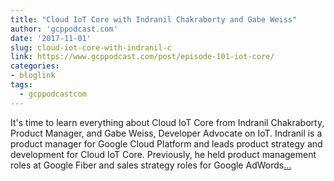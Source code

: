 ```yaml
---
title: "Cloud IoT Core with Indranil Chakraborty and Gabe Weiss"
author: 'gcppodcast.com'
date: '2017-11-01'
slug: cloud-iot-core-with-indranil-c
link: https://www.gcppodcast.com/post/episode-101-iot-core/
categories:
- bloglink
tags:
  - gcppodcastcom
---
```


It's time to learn everything about Cloud IoT Core from Indranil Chakraborty, Product Manager, and Gabe Weiss, Developer Advocate on IoT. Indranil is a product manager for Google Cloud Platform and leads product strategy and development for Cloud IoT Core. Previously, he held product management roles at Google Fiber and sales strategy roles for Google AdWords[... <i class="fas fa-external-link-alt"></i>](https://www.gcppodcast.com/post/episode-101-iot-core/)

